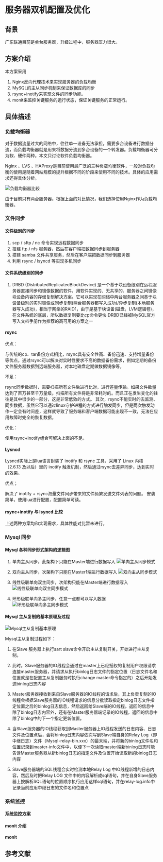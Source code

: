 # 服务器双机配置及优化


## 背景
广东联通目前是单台服务器，升级过程中，服务器压力很大。

## 方案介绍

本方案采用
1. Nginx反向代理技术来实现服务器的负载均衡
2. MySQL的主从同步机制来保证数据库的同步
3. rsync+inotify来实现文件的同步功能。
4. monit来监控关键服务的运行状态，保证关键服务的正常运行。

## 具体描述

### 负载均衡器
 
对于数据流量过大的网络中，往往单一设备无法承担，需要多台设备进行数据分流，而负载均衡器就是用来将数据分流到多台设备的一个转发器。负载均衡器可分为软、硬件两种，本文只讨论软件负载均衡器。

Nginx 、LVS 、HAProxy是目前使用最广泛的三种负载均衡软件，一般对负载均衡的使用是随着网站规模的提升根据不同的阶段来使用不同的技术。具体的应用需求还得具体分析。

![负载均衡器比较](./balancer_compare.png)

由于目前只有两台服务器，根据上面的对比情况，我们选择使用Nginx作为负载均衡器。

### 文件同步

#### 文件级别的同步
1. scp / sftp / nc 命令实现远程数据同步
2. 搭建 ftp / nfs 服务器，然后在客户端把数据同步到服务器
3. 搭建 samba 文件共享服务，然后在客户端把数据同步到服务器
4. 利用 rsync / lsyncd 等实现多机同步

#### 文件系统级别的同步
1.  DRBD (DistributedReplicatedBlockDevice) 是一个基于块设备级别在远程服务器直接同步和镜像数据的软件，用软件实现的、无共享的、服务器之间镜像块设备内容的存储复制解决方案。它可以实现在网络中两台服务器之间基于块设备级别的实时镜像或同步复制(两台服务器都写入成功)/异步复制(本地服务器写入成功)，相当于网络的RAID1，由于是基于块设备(磁盘，LVM逻辑卷)，在文件系统的底层，所以数据复制要比cp命令更快
DRBD已经被MySQL官方写入文档手册作为推荐的高可用的方案之一
	
#### rsync

优点：

与传统的cp、tar备份方式相比，rsync具有安全性高、备份迅速、支持增量备份等优点，通过rsync可以解决对实时性要求不高的数据备份需求，例如定期的备份文件服务器数据到远端服务器，对本地磁盘定期做数据镜像等。

不足：

rsync同步数据时，需要扫描所有文件后进行比对，进行差量传输。如果文件数量达到了百万甚至千万量级，扫描所有文件将是非常耗时的。而且正在发生变化的往往是其中很少的一部分，这是非常低效的方式。
其次，rsync不能实时的去监测、同步数据，虽然它可以通过linux守护进程的方式进行触发同步，但是两次触发动作一定会有时间差，这样就导致了服务端和客户端数据可能出现不一致，无法在应用故障时完全的恢复数据。

优化：

使用rsync+inotify组合可解决上面的不足。

#### Lysncd 
Lysncd实际上是lua语言封装了 inotify 和 rsync 工具，采用了 Linux 内核（2.6.13 及以后）里的 inotify 触发机制，然后通过rsync去差异同步，达到实时的效果。

优点；

解决了 inotify + rsync海量文件同步带来的文件频繁发送文件列表的问题。
安装简单，使用lua进行配置，配置简单可读。

#### rsync+inotify 与 lsyncd 比较
上述两种方案均和实现需求，具体性能对比暂未进行。

### Mysql 同步

#### Mysql 各种同步形式架构的逻辑图

1. 单向主从同步，此架构下只能在Master端进行数据写入
![单向主从同步模式](./mysql单向主从.png)

2. 双向主从同步，次架构下只能在Master1端进行数据写入
![双向主从同步模式](./mysql双向主从.jpg)

3. 线性级联单向双主同步，次架构只能在Master端进行数据写入
![线性级联单向双主同步模式](./mysql线性级联单向双主.jpg)

4. 环形级联单向多主同步，任意一点都可以写入数据
![环形级联单向多主同步模式](./mysql环形级联单向多主.jpg)


#### Mysql 主从复制的基本原理及过程
![Mysql主从复制基本原理](mysql主从复制基本原理.png)

Mysql主从复制过程如下：

1. 在Slave 服务器上执行sart slave命令开启主从复制开关，开始进行主从复制。

2. 此时，Slave服务器的IO线程会通过在master上已经授权的复制用户权限请求连接master服务器，并请求从执行binlog日志文件的指定位置（日志文件名和位置就是在配置主从复制服务时执行change master命令指定的）之后开始发送binlog日志内容

3. Master服务器接收到来自Slave服务器的IO线程的请求后，其上负责复制的IO线程会根据Slave服务器的IO线程请求的信息分批读取指定binlog日志文件指定位置之后的binlog日志信息，然后返回给Slave端的IO线程。返回的信息中除了binlog日志内容外，还有在Master服务器端记录的IO线程。返回的信息中除了binlog中的下一个指定更新位置。

4. 当Slave服务器的IO线程获取到Master服务器上IO线程发送的日志内容、日志文件及位置点后，会将binlog日志内容依次写到Slave端自身的Relay Log（即中继日志）文件（Mysql-relay-bin.xxx）的最末端，并将新的binlog文件名和位置记录到master-info文件中，以便下一次读取master端新binlog日志时能告诉Master服务器从新binlog日志的指定文件及位置开始读取新的binlog日志内容

5. Slave服务器端的SQL线程会实时检测本地Relay Log 中IO线程新增的日志内容，然后及时把Relay LOG 文件中的内容解析成sql语句，并在自身Slave服务器上按解析SQL语句的位置顺序执行应用这样sql语句，并在relay-log.info中记录当前应用中继日志的文件名和位置点

#### 



### 系统监控


#### 系统监控方案


#### monit 介绍


#### monit 




































## 参考文献























